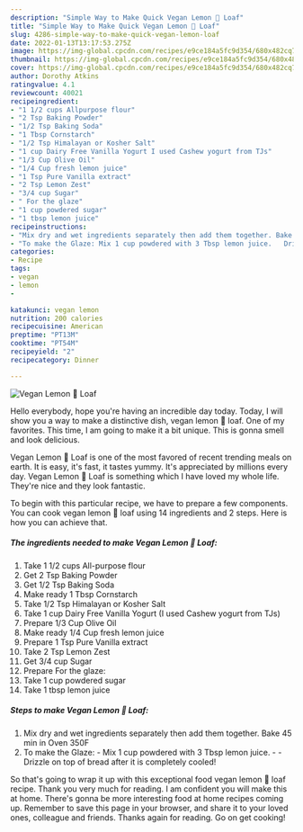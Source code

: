 ```yaml
---
description: "Simple Way to Make Quick Vegan Lemon 🍋 Loaf"
title: "Simple Way to Make Quick Vegan Lemon 🍋 Loaf"
slug: 4286-simple-way-to-make-quick-vegan-lemon-loaf
date: 2022-01-13T13:17:53.275Z
image: https://img-global.cpcdn.com/recipes/e9ce184a5fc9d354/680x482cq70/vegan-lemon-loaf-recipe-main-photo.jpg
thumbnail: https://img-global.cpcdn.com/recipes/e9ce184a5fc9d354/680x482cq70/vegan-lemon-loaf-recipe-main-photo.jpg
cover: https://img-global.cpcdn.com/recipes/e9ce184a5fc9d354/680x482cq70/vegan-lemon-loaf-recipe-main-photo.jpg
author: Dorothy Atkins
ratingvalue: 4.1
reviewcount: 40021
recipeingredient:
- "1 1/2 cups Allpurpose flour"
- "2 Tsp Baking Powder"
- "1/2 Tsp Baking Soda"
- "1 Tbsp Cornstarch"
- "1/2 Tsp Himalayan or Kosher Salt"
- "1 cup Dairy Free Vanilla Yogurt I used Cashew yogurt from TJs"
- "1/3 Cup Olive Oil"
- "1/4 Cup fresh lemon juice"
- "1 Tsp Pure Vanilla extract"
- "2 Tsp Lemon Zest"
- "3/4 cup Sugar"
- " For the glaze"
- "1 cup powdered sugar"
- "1 tbsp lemon juice"
recipeinstructions:
- "Mix dry and wet ingredients separately then add them together. Bake 45 min in Oven 350F"
- "To make the Glaze: Mix 1 cup powdered with 3 Tbsp lemon juice.   Drizzle on top of bread after it is completely cooled!"
categories:
- Recipe
tags:
- vegan
- lemon
- 

katakunci: vegan lemon  
nutrition: 200 calories
recipecuisine: American
preptime: "PT13M"
cooktime: "PT54M"
recipeyield: "2"
recipecategory: Dinner

---
```



![Vegan Lemon 🍋 Loaf](https://img-global.cpcdn.com/recipes/e9ce184a5fc9d354/680x482cq70/vegan-lemon-loaf-recipe-main-photo.jpg)

Hello everybody, hope you're having an incredible day today. Today, I will show you a way to make a distinctive dish, vegan lemon 🍋 loaf. One of my favorites. This time, I am going to make it a bit unique. This is gonna smell and look delicious.

Vegan Lemon 🍋 Loaf is one of the most favored of recent trending meals on earth. It is easy, it's fast, it tastes yummy. It's appreciated by millions every day. Vegan Lemon 🍋 Loaf is something which I have loved my whole life. They're nice and they look fantastic.




To begin with this particular recipe, we have to prepare a few components. You can cook vegan lemon 🍋 loaf using 14 ingredients and 2 steps. Here is how you can achieve that.

<!--inarticleads1-->

##### The ingredients needed to make Vegan Lemon 🍋 Loaf:

1. Take 1 1/2 cups All-purpose flour
1. Get 2 Tsp Baking Powder
1. Get 1/2 Tsp Baking Soda
1. Make ready 1 Tbsp Cornstarch
1. Take 1/2 Tsp Himalayan or Kosher Salt
1. Take 1 cup Dairy Free Vanilla Yogurt (I used Cashew yogurt from TJs)
1. Prepare 1/3 Cup Olive Oil
1. Make ready 1/4 Cup fresh lemon juice
1. Prepare 1 Tsp Pure Vanilla extract
1. Take 2 Tsp Lemon Zest
1. Get 3/4 cup Sugar
1. Prepare  For the glaze:
1. Take 1 cup powdered sugar
1. Take 1 tbsp lemon juice




<!--inarticleads2-->

##### Steps to make Vegan Lemon 🍋 Loaf:

1. Mix dry and wet ingredients separately then add them together. Bake 45 min in Oven 350F
1. To make the Glaze: - Mix 1 cup powdered with 3 Tbsp lemon juice.  -  - Drizzle on top of bread after it is completely cooled!




So that's going to wrap it up with this exceptional food vegan lemon 🍋 loaf recipe. Thank you very much for reading. I am confident you will make this at home. There's gonna be more interesting food at home recipes coming up. Remember to save this page in your browser, and share it to your loved ones, colleague and friends. Thanks again for reading. Go on get cooking!
